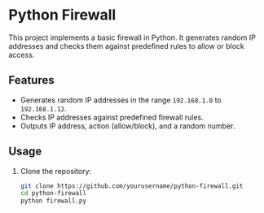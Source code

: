 # Python Firewall

This project implements a basic firewall in Python. It generates random IP addresses and checks them against predefined rules to allow or block access.

## Features

- Generates random IP addresses in the range `192.168.1.0` to `192.168.1.12`.
- Checks IP addresses against predefined firewall rules.
- Outputs IP address, action (allow/block), and a random number.

## Usage

1. Clone the repository:
   ```bash
   git clone https://github.com/yourusername/python-firewall.git
   cd python-firewall
   python firewall.py
